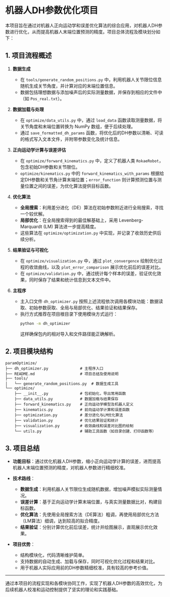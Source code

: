 # 机器人DH参数优化项目

本项目旨在通过对机器人正向运动学和误差优化算法的综合应用，对机器人DH参数进行优化，从而提高机器人末端位置预测的精度。项目总体流程及模块划分如下：

## 1. 项目流程概述

1. **数据生成**  
   - 在 `tools/generate_random_positions.py` 中，利用机器人关节限位信息随机生成关节角度，并计算对应的末端位置信息。  
   - 数据包括理想数据与添加噪声后的实际测量数据，并保存到相应的文件中（如 `Pos_real.txt`）。

2. **数据加载与处理**  
   - 在 `optimize/data_utils.py` 中，通过 `load_data` 函数读取测量数据，将关节角度和末端位置转换为 NumPy 数组，便于后续处理。  
   - 通过 `save_formatted_dh_params` 函数，将优化后的DH参数以清晰、可读的格式写入文本文件，并附带参数变化及统计信息。

3. **正向运动学计算与误差评估**  
   - 在 `optimize/forward_kinematics.py` 中，定义了机器人类 `RokaeRobot`，包含初始DH参数和关节限位。  
   - `optimize/kinematics.py` 中的 `forward_kinematics_with_params` 根据给定DH参数和关节角计算末端位置；`error_function` 则计算预测位置与测量位置之间的误差，为优化算法提供目标函数。

4. **优化算法**  
   - **全局搜索**：利用差分进化（DE）算法在初始参数附近进行全局搜索，寻找一个较优解。  
   - **局部优化**：在全局搜索得到的最佳解基础上，采用 Levenberg-Marquardt (LM) 算法进一步提高精度。  
   - 这些算法在 `optimize/optimization.py` 中实现，并记录了收敛历史供后续分析。

5. **结果验证与可视化**  
   - 在 `optimize/visualization.py` 中，通过 `plot_convergence` 绘制优化过程的收敛曲线，以及 `plot_error_comparison` 展示优化前后的误差对比。  
   - 在 `optimize/validation.py` 中，通过统计每个样本的误差，验证优化效果，同时保存了结果和统计信息到文本文件中。

6. **主程序**  
   - 主入口文件 `dh_optimizer.py` 按照上述流程依次调用各模块功能：数据读取、初始参数获取、全局与局部优化、结果验证和结果保存。
   - 执行方式推荐在项目根目录下使用模块方式运行：
     ```bash
     python -m dh_optimizer
     ```
     这样确保包内的相对导入和文件路径能正确解析。

## 2. 项目模块结构

```
paramOptimize/
├── dh_optimizer.py              # 主程序入口
├── README.md                    # 项目总结及使用说明
├── tools/
│   └── generate_random_positions.py  # 数据生成工具
└── optimize/
    ├── __init__.py              # 包初始化，导出常用函数
    ├── data_utils.py            # 数据加载与结果保存
    ├── forward_kinematics.py    # 正向运动学模型及机器人定义
    ├── kinematics.py            # 前向运动学计算和误差函数
    ├── optimization.py          # 差分进化与LM优化算法
    ├── validation.py            # 优化结果验证和统计
    ├── visualization.py         # 收敛曲线和误差对比图的绘制
    └── utils.py                 # 辅助工具函数（如目录创建、打印函数等）
```

## 3. 项目总结

- **功能目标**：通过优化机器人DH参数，缩小正向运动学计算的误差，进而提高机器人末端位置预测的精度，对机器人参数进行精细校准。

- **技术路线**：  
  - **数据生成**：利用机器人关节限位生成随机数据，增加噪声模拟实际测量情况。
  - **误差计算**：基于正向运动学计算末端位置，与真实测量数据比对，构建目标函数。
  - **优化算法**：先使用全局搜索方法（DE算法）粗调，再使用局部优化方法（LM算法）细调，达到较高的拟合精度。
  - **结果验证**：分别计算优化前后误差，统计并绘图展示，直观展示优化效果。

- **项目优势**：  
  - 结构模块化，代码清晰维护简单。
  - 支持数据的自动生成、加载与保存，同时可视化优化过程和结果对比。
  - 用于机器人实际应用前的DH参数精细校准，具有较高的参考价值。

---

通过本项目的流程实现和各模块协同工作，实现了机器人DH参数的高效优化，为后续机器人校准和运动控制提供了坚实的理论和实践基础。